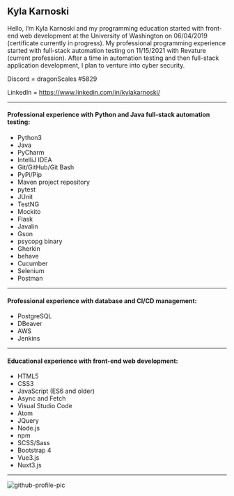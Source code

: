 ## Kyla Karnoski

Hello, I’m Kyla Karnoski and my programming education started with front-end web development at the University of Washington on 06/04/2019 (certificate currently in progress). My professional programming experience started with full-stack automation testing on 11/15/2021 with Revature (current profession). After a time in automation testing and then full-stack application development, I plan to venture into cyber security.


Discord = dragonScales #5829

LinkedIn = https://www.linkedin.com/in/kylakarnoski/


------------
#### Professional experience with Python and Java full-stack automation testing:
 - Python3
 - Java
 - PyCharm
 - IntelliJ IDEA
 - Git/GitHub/Git Bash
 - PyPi/Pip
 - Maven project repository
 - pytest
 - JUnit
 - TestNG
 - Mockito
 - Flask
 - Javalin
 - Gson
 - psycopg binary
 - Gherkin
 - behave
 - Cucumber
 - Selenium
 - Postman


------------
#### Professional experience with database and CI/CD management:
 - PostgreSQL
 - DBeaver
 - AWS
 - Jenkins


------------
#### Educational experience with front-end web development:
 - HTML5
 - CSS3
 - JavaScript (ES6 and older)
 - Async and Fetch
 - Visual Studio Code
 - Atom
 - JQuery
 - Node.js
 - npm
 - SCSS/Sass
 - Bootstrap 4
 - Vue3.js
 - Nuxt3.js


------------
![github-profile-pic](https://user-images.githubusercontent.com/82429567/158668590-86d35d1f-b2bc-4b50-b4cf-14a3b28be4b6.jpg)
